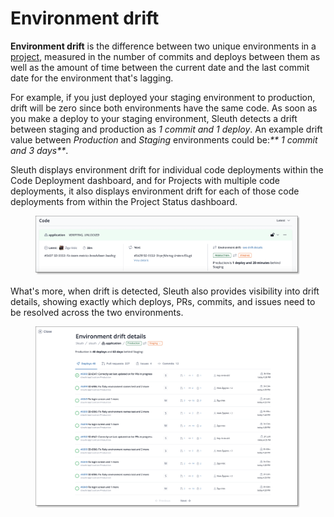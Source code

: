 # Environment drift

**Environment drift** is the difference between two unique environments in a [project](../projects/), measured in the number of commits and deploys between them as well as the amount of time between the current date and the last commit date for the environment that's lagging.

For example, if you just deployed your staging environment to production, drift will be zero since both environments have the same code. As soon as you make a deploy to your staging environment, Sleuth detects a drift between staging and production as _1 commit and 1 deploy_. An example drift value between _Production_ and _Staging_ environments could be:_\*\* 1 commit and 3 days\*\*_.

Sleuth displays environment drift for individual code deployments within the Code Deployment dashboard, and for Projects with multiple code deployments, it also displays environment drift for each of those code deployments from within the Project Status dashboard.

<figure><img src="../../.gitbook/assets/image (1).png" alt=""><figcaption></figcaption></figure>

What's more, when drift is detected, Sleuth also provides visibility into drift details, showing exactly which deploys, PRs, commits, and issues need to be resolved across the two environments.

<figure><img src="../../.gitbook/assets/image.png" alt=""><figcaption></figcaption></figure>
